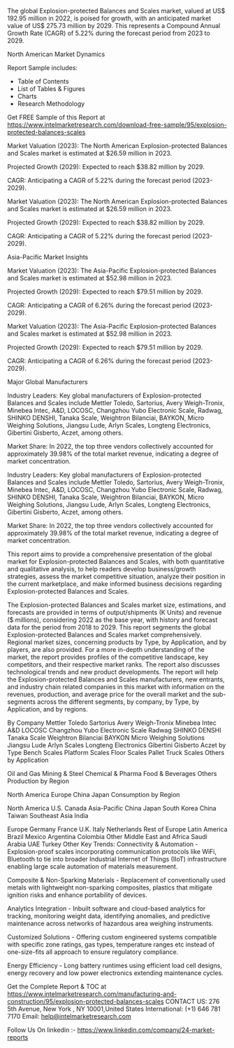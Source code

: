 The global Explosion-protected Balances and Scales market, valued at US$ 192.95 million in 2022, is poised for growth, with an anticipated market value of US$ 275.73 million by 2029. This represents a Compound Annual Growth Rate (CAGR) of 5.22% during the forecast period from 2023 to 2029.

North American Market Dynamics



Report Sample includes:
- Table of Contents
- List of Tables & Figures
- Charts
- Research Methodology

Get FREE Sample of this Report at https://www.intelmarketresearch.com/download-free-sample/95/explosion-protected-balances-scales


Market Valuation (2023): The North American Explosion-protected Balances and Scales market is estimated at $26.59 million in 2023.

Projected Growth (2029): Expected to reach $38.82 million by 2029.

CAGR: Anticipating a CAGR of 5.22% during the forecast period (2023-2029).

Market Valuation (2023): The North American Explosion-protected Balances and Scales market is estimated at $26.59 million in 2023.

Projected Growth (2029): Expected to reach $38.82 million by 2029.

CAGR: Anticipating a CAGR of 5.22% during the forecast period (2023-2029).

Asia-Pacific Market Insights



Market Valuation (2023): The Asia-Pacific Explosion-protected Balances and Scales market is estimated at $52.98 million in 2023.

Projected Growth (2029): Expected to reach $79.51 million by 2029.

CAGR: Anticipating a CAGR of 6.26% during the forecast period (2023-2029).

Market Valuation (2023): The Asia-Pacific Explosion-protected Balances and Scales market is estimated at $52.98 million in 2023.

Projected Growth (2029): Expected to reach $79.51 million by 2029.

CAGR: Anticipating a CAGR of 6.26% during the forecast period (2023-2029).

Major Global Manufacturers



Industry Leaders: Key global manufacturers of Explosion-protected Balances and Scales include Mettler Toledo, Sartorius, Avery Weigh-Tronix, Minebea Intec, A&D, LOCOSC, Changzhou Yubo Electronic Scale, Radwag, SHINKO DENSHI, Tanaka Scale, Weightron Bilanciai, BAYKON, Micro Weighing Solutions, Jiangsu Lude, Arlyn Scales, Longteng Electronics, Gibertini Gisberto, Aczet, among others.

Market Share: In 2022, the top three vendors collectively accounted for approximately 39.98% of the total market revenue, indicating a degree of market concentration.

Industry Leaders: Key global manufacturers of Explosion-protected Balances and Scales include Mettler Toledo, Sartorius, Avery Weigh-Tronix, Minebea Intec, A&D, LOCOSC, Changzhou Yubo Electronic Scale, Radwag, SHINKO DENSHI, Tanaka Scale, Weightron Bilanciai, BAYKON, Micro Weighing Solutions, Jiangsu Lude, Arlyn Scales, Longteng Electronics, Gibertini Gisberto, Aczet, among others.

Market Share: In 2022, the top three vendors collectively accounted for approximately 39.98% of the total market revenue, indicating a degree of market concentration.



This report aims to provide a comprehensive presentation of the global market for Explosion-protected Balances and Scales, with both quantitative and qualitative analysis, to help readers develop business/growth strategies, assess the market competitive situation, analyze their position in the current marketplace, and make informed business decisions regarding Explosion-protected Balances and Scales.

The Explosion-protected Balances and Scales market size, estimations, and forecasts are provided in terms of output/shipments (K Units) and revenue ($ millions), considering 2022 as the base year, with history and forecast data for the period from 2018 to 2029. This report segments the global Explosion-protected Balances and Scales market comprehensively. Regional market sizes, concerning products by Type, by Application, and by players, are also provided.
For a more in-depth understanding of the market, the report provides profiles of the competitive landscape, key competitors, and their respective market ranks. The report also discusses technological trends and new product developments.
The report will help the Explosion-protected Balances and Scales manufacturers, new entrants, and industry chain related companies in this market with information on the revenues, production, and average price for the overall market and the sub-segments across the different segments, by company, by Type, by Application, and by regions.

By Company
Mettler Toledo
Sartorius
Avery Weigh-Tronix
Minebea Intec
A&D
LOCOSC
Changzhou Yubo Electronic Scale
Radwag
SHINKO DENSHI
Tanaka Scale
Weightron Bilanciai
BAYKON
Micro Weighing Solutions
Jiangsu Lude
Arlyn Scales
Longteng Electronics
Gibertini Gisberto
Aczet
by Type
Bench Scales
Platform Scales
Floor Scales
Pallet Truck Scales
Others
by Application

Oil and Gas
Mining & Steel
Chemical & Pharma
Food & Beverages
Others
Production by Region

North America
Europe
China
Japan
Consumption by Region

North America
U.S.
Canada
Asia-Pacific
China
Japan
South Korea
China Taiwan
Southeast Asia
India


Europe
Germany
France
U.K.
Italy
Netherlands
Rest of Europe
Latin America
Brazil
Mexico
Argentina
Colombia
Other
Middle East and Africa
Saudi Arabia
UAE
Turkey
Other
Key Trends:
Connectivity & Automation - Explosion-proof scales incorporating communication protocols like WiFi, Bluetooth to tie into broader Industrial Internet of Things (IIoT) infrastructure enabling large scale automation of materials measurement.

Composite & Non-Sparking Materials - Replacement of conventionally used metals with lightweight non-sparking composites, plastics that mitigate ignition risks and enhance portability of devices.

Analytics Integration - Inbuilt software and cloud-based analytics for tracking, monitoring weight data, identifying anomalies, and predictive maintenance across networks of hazardous area weighing instruments.

Customized Solutions - Offering custom engineered systems compatible with specific zone ratings, gas types, temperature ranges etc instead of one-size-fits all approach to ensure regulatory compliance.

Energy Efficiency - Long battery runtimes using efficient load cell designs, energy recovery and low power electronics extending maintenance cycles.

Get the Complete Report & TOC at https://www.intelmarketresearch.com/manufacturing-and-construction/95/explosion-protected-balances-scales
CONTACT US:
276 5th Avenue, New York , NY 10001,United States
International: (+1) 646 781 7170
Email: help@intelmarketresearch.com

Follow Us On linkedin :- https://www.linkedin.com/company/24-market-reports
